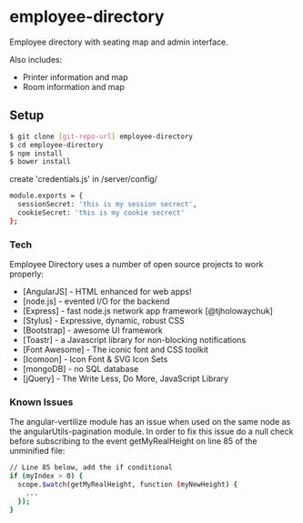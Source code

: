 # employee-directory
Employee directory with seating map and admin interface.

Also includes:
* Printer information and map
* Room information and map

## Setup
```sh
$ git clone [git-repo-url] employee-directory
$ cd employee-directory
$ npm install
$ bower install
```

create 'credentials.js' in /server/config/
```sh
module.exports = {
  sessionSecret: 'this is my session secrect',
  cookieSecret: 'this is my cookie secrect'
};
```

### Tech

Employee Directory uses a number of open source projects to work properly:

* [AngularJS] - HTML enhanced for web apps!
* [node.js] - evented I/O for the backend
* [Express] - fast node.js network app framework [@tjholowaychuk]
* [Stylus] - Expressive, dynamic, robust CSS
* [Bootstrap] - awesome UI framework
* [Toastr] - a Javascript library for non-blocking notifications
* [Font Awesome] - The iconic font and CSS toolkit
* [Icomoon] - Icon Font & SVG Icon Sets
* [mongoDB] - no SQL database
* [jQuery] - The Write Less, Do More, JavaScript Library

### Known Issues
The angular-vertilize module has an issue when used on the same node as the angularUtils-pagination module.  In order to fix this issue do a null check before subscribing to the event getMyRealHeight on line 85 of the unminified file:
```sh
// Line 85 below, add the if conditional
if (myIndex > 0) {
  scope.$watch(getMyRealHeight, function (myNewHeight) {
    ...
  });
}
```
